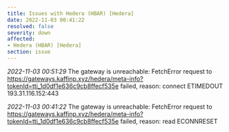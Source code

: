 ```yaml
---
title: Issues with Hedera (HBAR) [Hedera]
date: 2022-11-03 00:41:22
resolved: false
severity: down
affected:
- Hedera (HBAR) [Hedera]
section: issue
---
```


*2022-11-03 00:51:29* The gateway is unreachable: FetchError request to https://gateways.kaffinp.xyz/hedera/meta-info?tokenId=tti_1d0df1e636c9cb8ffecf535e failed, reason: connect ETIMEDOUT 193.31.116.152:443

*2022-11-03 00:41:22* The gateway is unreachable: FetchError request to https://gateways.kaffinp.xyz/hedera/meta-info?tokenId=tti_1d0df1e636c9cb8ffecf535e failed, reason: read ECONNRESET